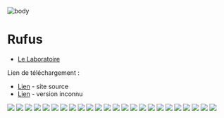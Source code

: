 ![body](https://banzaihobby.com/cdn/shop/files/Aoshima_Initial_D_Takumi_Fujiwara_AE86_Trueno_Project_D_Specification_-_BanzaiHobby-254450.jpg?v=1717061182&width=1100)

# **Rufus**

- [Le Laboratoire](./Docs.md)

Lien de téléchargement :
- [Lien](https://rufus.ie/fr/) - site source
- [Lien](https://lecrabeinfo.net/telecharger/rufus/) - version inconnu

![](./CC/Rufus/1.png)
![](./CC/Rufus/2.png)
![](./CC/Rufus/3.png)
![](./CC/Rufus/4.png)
![](./CC/Rufus/5.png)
![](./CC/Rufus/6.png)
![](./CC/Rufus/7.png)
![](./CC/Rufus/8.png)
![](./CC/Rufus/9.png)
![](./CC/Rufus/10.png)
![](./CC/Rufus/11.png)
![](./CC/Rufus/12.png)
![](./CC/Rufus/13.png)
![](./CC/Rufus/14.png)
![](./CC/Rufus/15.png)
![](./CC/Rufus/16.png)
![](./CC/Rufus/17.png)
![](./CC/Rufus/18.png)
![](./CC/Rufus/19.png)
![](./CC/Rufus/20.png)
![](./CC/Rufus/21.png)
![](./CC/Rufus/22.png)
![](./CC/Rufus/23.png)
![](./CC/Rufus/24.png)